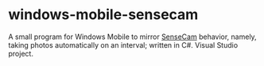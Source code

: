 # windows-mobile-sensecam

A small program for Windows Mobile to mirror [SenseCam](https://en.wikipedia.org/wiki/Microsoft_SenseCam) behavior, namely, taking photos automatically on an interval; written in C#. Visual Studio project.

